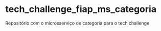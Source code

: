 # tech_challenge_fiap_ms_categoria
Repositório com o microsserviço de categoria para o tech challenge
